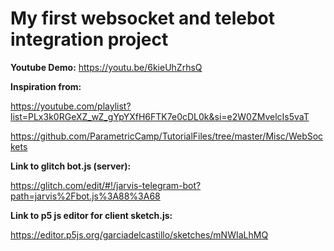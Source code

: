 # My first websocket and telebot integration project #

**Youtube Demo:**
https://youtu.be/6kieUhZrhsQ

**Inspiration from:**

https://youtube.com/playlist?list=PLx3k0RGeXZ_wZ_gYpYXfH6FTK7e0cDL0k&si=e2W0ZMvelcIs5vaT

https://github.com/ParametricCamp/TutorialFiles/tree/master/Misc/WebSockets


**Link to glitch bot.js (server):**

https://glitch.com/edit/#!/jarvis-telegram-bot?path=jarvis%2Fbot.js%3A88%3A68

**Link to p5 js editor for client sketch.js:**

https://editor.p5js.org/garciadelcastillo/sketches/mNWIaLhMQ
